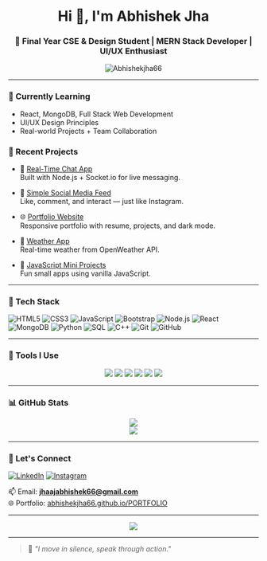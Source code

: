 <h1 align="center">Hi 👋, I'm Abhishek Jha</h1>
<h3 align="center">🚀 Final Year CSE & Design Student | MERN Stack Developer | UI/UX Enthusiast</h3>

<p align="center">
  <img src="https://komarev.com/ghpvc/?username=Abhishekjha66&label=Profile%20views&color=0e75b6&style=flat" alt="Abhishekjha66" />
</p>

---

### 🌱 Currently Learning

- React, MongoDB, Full Stack Web Development
- UI/UX Design Principles
- Real-world Projects + Team Collaboration

### 🔧 Recent Projects

- 💬 [Real-Time Chat App](https://github.com/Abhishekjha66/chat-app)  
  Built with Node.js + Socket.io for live messaging.

- 📸 [Simple Social Media Feed](https://github.com/Abhishekjha66/social-feed)  
  Like, comment, and interact — just like Instagram.

- 🌐 [Portfolio Website](https://github.com/Abhishekjha66/portfolio)  
  Responsive portfolio with resume, projects, and dark mode.

- 📱 [Weather App](https://github.com/Abhishekjha66/weather-app)  
  Real-time weather from OpenWeather API.

- 🧠 [JavaScript Mini Projects](https://github.com/Abhishekjha66/js-mini-projects)  
  Fun small apps using vanilla JavaScript.

---

### 💼 Tech Stack

![HTML5](https://img.shields.io/badge/HTML5-E34F26?style=flat&logo=html5&logoColor=white)
![CSS3](https://img.shields.io/badge/CSS3-1572B6?style=flat&logo=css3&logoColor=white)
![JavaScript](https://img.shields.io/badge/JavaScript-F7DF1E?style=flat&logo=javascript&logoColor=black)
![Bootstrap](https://img.shields.io/badge/Bootstrap-563D7C?style=flat&logo=bootstrap&logoColor=white)
![Node.js](https://img.shields.io/badge/Node.js-339933?style=flat&logo=node-dot-js&logoColor=white)
![React](https://img.shields.io/badge/React-61DAFB?style=flat&logo=react&logoColor=black)
![MongoDB](https://img.shields.io/badge/MongoDB-47A248?style=flat&logo=mongodb&logoColor=white)
![Python](https://img.shields.io/badge/Python-3776AB?style=flat&logo=python&logoColor=white)
![SQL](https://img.shields.io/badge/SQL-4479A1?style=flat&logo=postgresql&logoColor=white)
![C++](https://img.shields.io/badge/C++-00599C?style=flat&logo=c%2B%2B&logoColor=white)
![Git](https://img.shields.io/badge/Git-F05032?style=flat&logo=git&logoColor=white)
![GitHub](https://img.shields.io/badge/GitHub-181717?style=flat&logo=github&logoColor=white)

---

### 🧰 Tools I Use

<p align="center">
  <img src="https://img.shields.io/badge/VS%20Code-007ACC?style=for-the-badge&logo=visual-studio-code&logoColor=white" />
  <img src="https://img.shields.io/badge/Figma-F24E1E?style=for-the-badge&logo=figma&logoColor=white" />
  <img src="https://img.shields.io/badge/Canva-00C4CC?style=for-the-badge&logo=canva&logoColor=white" />
  <img src="https://img.shields.io/badge/Anaconda-44A833?style=for-the-badge&logo=anaconda&logoColor=white" />
  <img src="https://img.shields.io/badge/GitHub%20Desktop-181717?style=for-the-badge&logo=github&logoColor=white" />
  <img src="https://img.shields.io/badge/Android%20Studio-3DDC84?style=for-the-badge&logo=android-studio&logoColor=white" />
</p>

---

### 📊 GitHub Stats

<p align="center">
  <img src="https://github-readme-stats.vercel.app/api?username=Abhishekjha66&show_icons=true&theme=radical" />
  <br />
  <img src="https://streak-stats.demolab.com?user=Abhishekjha66&theme=radical&border_radius=5" />
</p>

---

### 🔗 Let's Connect

[![LinkedIn](https://img.shields.io/badge/-LinkedIn-blue?style=flat&logo=linkedin)](https://www.linkedin.com/in/abhishek-jha-tech66/)
[![Instagram](https://img.shields.io/badge/-Instagram-E4405F?style=flat&logo=instagram&logoColor=white)](https://www.instagram.com/abhi._.jha66?igsh=amowN3RkYmt3NXFt)

📫 Email: **jhaajabhishek66@gmail.com**  
🌐 Portfolio: [abhishekjha66.github.io/PORTFOLIO](https://abhishekjha66.github.io/PORTFOLIO/)

---

<p align="center">
  <img src="https://readme-typing-svg.herokuapp.com?font=Fira+Code&duration=4000&pause=1000&center=true&vCenter=true&width=600&lines=Hi+I'm+Abhishek+Jha;Full+Stack+Web+Developer+%7C+Frontend+Focus;Learning+Full+Stack+from+Internshala;JavaScript+%7C+Python+%7C+SQL+%7C+C%2B%2B+%7C+HTML+%7C+CSS;Web+Development+%7C+App+Development;Prodigy+Intern+%7C+CodeAlpha+Intern" />
</p>

---

> 🧠 *"I move in silence, speak through action."*

